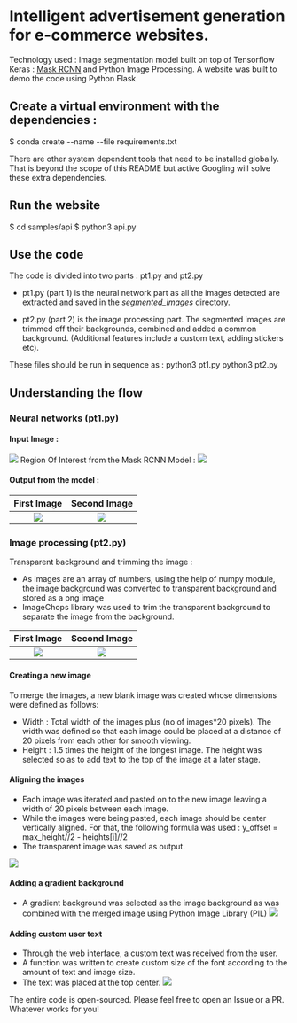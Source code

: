 # Intelligent advertisement generation for e-commerce websites.

Technology used : Image segmentation model built on top of Tensorflow Keras : [Mask RCNN](https://github.com/matterport/Mask_RCNN) and Python Image Processing. A website was built to demo the code using Python Flask.

## Create a virtual environment with the dependencies :
$ conda create --name <env> --file requirements.txt
  
There are other system dependent tools that need to be installed globally. That is beyond the scope of this README but active Googling will solve these extra dependencies.

## Run the website
$ cd samples/api
$ python3 api.py

## Use the code
The code is divided into two parts : pt1.py and pt2.py

- pt1.py (part 1) is the neural network part as all the images detected are extracted and saved in the *segmented_images* directory.

- pt2.py (part 2) is the image processing part. The segmented images are trimmed off their backgrounds, combined and added a common background. (Additional features include a custom text, adding stickers etc).

These files should be run in sequence as :
python3 pt1.py
python3 pt2.py

## Understanding the flow
### Neural networks (pt1.py)
#### Input Image :
![](assets/sample_input.png)
Region Of Interest from the Mask RCNN Model :
![](assets/mask.png)

#### Output from the model :
First Image                |  Second Image
:-------------------------:|:-------------------------:
![](assets/segmented_1.png)|  ![](assets/segmented_2.png)

### Image processing (pt2.py)

Transparent background and trimming the image :
- As images are an array of numbers, using the help of numpy module, the image background was converted to transparent background and stored as a png image
- ImageChops library was used to trim the transparent background to separate the image from the background.

First Image                |  Second Image
:-------------------------:|:-------------------------:
![](assets/tbg_trim.png)|  ![](assets/tbg_trim2.png)

#### Creating a new image

To merge the images, a new blank image was created whose dimensions were defined as follows:
- Width : Total width of the images plus (no of images*20 pixels). The width was defined so that each image could be placed at a distance of 20 pixels from each other for smooth viewing. 
- Height : 1.5 times the height of the longest image. The height was selected so as to add text to the top of the image at a later stage. 

#### Aligning the images

- Each image was iterated and pasted on to the new image leaving a width of 20 pixels between each image.
- While the images were being pasted, each image should be center vertically aligned. For that, the following formula was used :
y_offset = max_height//2 - heights[i]//2
- The transparent image was saved as output.

![](assets/aligned_transparent.png)

#### Adding a gradient background
- A gradient background was selected as the image background as was combined with the merged image using Python Image Library (PIL) 
![](assets/gradient.png)

#### Adding custom user text
- Through the web interface, a custom text was received from the user. 
- A function was written to create custom size of the font according to the amount of text and image size.
- The text was placed at the top center.
![](assets/custom_text.png)

The entire code is open-sourced. Please feel free to open an Issue or a PR. Whatever works for you!
